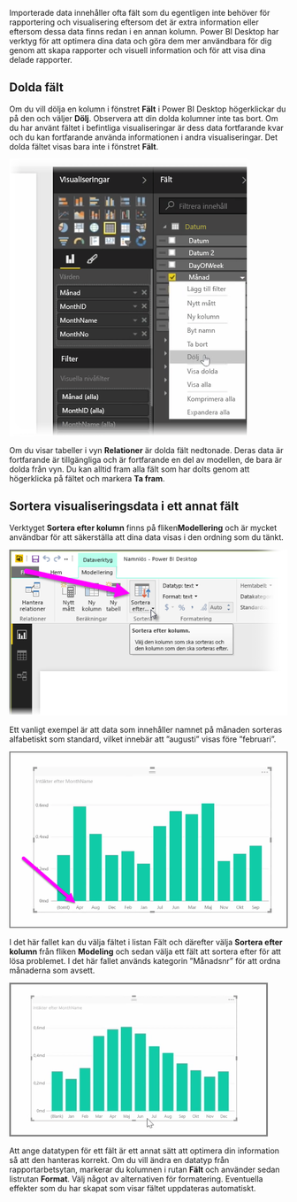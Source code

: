 Importerade data innehåller ofta fält som du egentligen inte behöver för rapportering och visualisering eftersom det är extra information eller eftersom dessa data finns redan i en annan kolumn. Power BI Desktop har verktyg för att optimera dina data och göra dem mer användbara för dig genom att skapa rapporter och visuell information och för att visa dina delade rapporter.

## <a name="hiding-fields"></a>Dolda fält
Om du vill dölja en kolumn i fönstret **Fält** i Power BI Desktop högerklickar du på den och väljer **Dölj**. Observera att din dolda kolumner inte tas bort. Om du har använt fältet i befintliga visualiseringar är dess data fortfarande kvar och du kan fortfarande använda informationen i andra visualiseringar. Det dolda fältet visas bara inte i fönstret **Fält**.

![](media/2-4-optimize-data-models/2-4_1.png)

Om du visar tabeller i vyn **Relationer** är dolda fält nedtonade. Deras data är fortfarande är tillgängliga och är fortfarande en del av modellen, de bara är dolda från vyn. Du kan alltid fram alla fält som har dolts genom att högerklicka på fältet och markera **Ta fram**.

## <a name="sorting-visualization-data-by-another-field"></a>Sortera visualiseringsdata i ett annat fält
Verktyget **Sortera efter kolumn** finns på fliken**Modellering** och är mycket användbar för att säkerställa att dina data visas i den ordning som du tänkt.

![](media/2-4-optimize-data-models/2-4_2.png)

Ett vanligt exempel är att data som innehåller namnet på månaden sorteras alfabetiskt som standard,  vilket innebär att ”augusti” visas före ”februari”.

![](media/2-4-optimize-data-models/2-4_3.png)

I det här fallet kan du välja fältet i listan Fält och därefter välja **Sortera efter kolumn** från fliken **Modeling** och sedan välja ett fält att sortera efter för att lösa problemet. I det här fallet används kategorin ”Månadsnr” för att ordna månaderna som avsett.

![](media/2-4-optimize-data-models/2-4_4.png)

Att ange datatypen för ett fält är ett annat sätt att optimera din information så att den hanteras korrekt. Om du vill ändra en datatyp från rapportarbetsytan, markerar du kolumnen i rutan **Fält** och använder sedan listrutan **Format**. Välj något av alternativen för formatering. Eventuella effekter som du har skapat som visar fältet uppdateras automatiskt.

